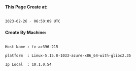 
   
#### This Page Create at:

```bash

2023-02-26 - 06:50:09 UTC

```

#### Create By Machine:

```bash

Host Name : fv-az396-215

platform  : Linux-5.15.0-1033-azure-x86_64-with-glibc2.35

Ip Local  : 10.1.0.54

```

